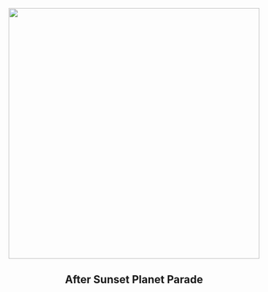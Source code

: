 
<p align="center"><img src="https://apod.nasa.gov/apod/image/2301/AllPlanets_Tezel_1080_annotated.jpg" width="500" height="500"></p>
<h2 align="center"> After Sunset Planet Parade </h2>
